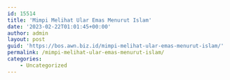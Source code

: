 ```yaml
---
id: 15514
title: 'Mimpi Melihat Ular Emas Menurut Islam'
date: '2023-02-22T01:01:45+00:00'
author: admin
layout: post
guid: 'https://bos.awn.biz.id/mimpi-melihat-ular-emas-menurut-islam/'
permalink: /mimpi-melihat-ular-emas-menurut-islam/
categories:
    - Uncategorized
---
```


